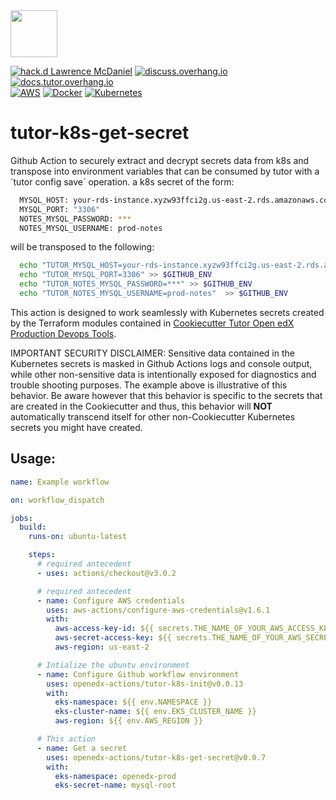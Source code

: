 <img src="https://avatars.githubusercontent.com/u/40179672" width="75">

[![hack.d Lawrence McDaniel](https://img.shields.io/badge/hack.d-Lawrence%20McDaniel-orange.svg)](https://lawrencemcdaniel.com)
[![discuss.overhang.io](https://img.shields.io/static/v1?logo=discourse&label=Forums&style=flat-square&color=ff0080&message=discuss.overhang.io)](https://discuss.overhang.io)
[![docs.tutor.overhang.io](https://img.shields.io/static/v1?logo=readthedocs&label=Documentation&style=flat-square&color=blue&message=docs.tutor.overhang.io)](https://docs.tutor.overhang.io)<br/>
[![AWS](https://img.shields.io/badge/AWS-%23FF9900.svg?style=for-the-badge&logo=amazon-aws&logoColor=white)](https://aws.amazon.com/)
[![Docker](https://img.shields.io/badge/docker-%230db7ed.svg?style=for-the-badge&logo=docker&logoColor=white)](https://www.docker.com/)
[![Kubernetes](https://img.shields.io/badge/kubernetes-%23326ce5.svg?style=for-the-badge&logo=kubernetes&logoColor=white)](https://kubernetes.io/)

# tutor-k8s-get-secret

Github Action to securely extract and decrypt secrets data from k8s and transpose into environment variables that can be consumed by tutor with a ´tutor config save´ operation. a k8s secret of the form:

```bash
  MYSQL_HOST: your-rds-instance.xyzw93ffci2g.us-east-2.rds.amazonaws.com
  MYSQL_PORT: "3306"
  NOTES_MYSQL_PASSWORD: ***
  NOTES_MYSQL_USERNAME: prod-notes
```

will be transposed to the following:

```bash
  echo "TUTOR_MYSQL_HOST=your-rds-instance.xyzw93ffci2g.us-east-2.rds.amazonaws.com" >> $GITHUB_ENV
  echo "TUTOR_MYSQL_PORT=3306" >> $GITHUB_ENV
  echo "TUTOR_NOTES_MYSQL_PASSWORD=***" >> $GITHUB_ENV
  echo "TUTOR_NOTES_MYSQL_USERNAME=prod-notes"  >> $GITHUB_ENV
```

This action is designed to work seamlessly with Kubernetes secrets created by the Terraform modules contained in [Cookiecutter Tutor Open edX Production Devops Tools](https://github.com/lpm0073/cookiecutter-openedx-devops).

IMPORTANT SECURITY DISCLAIMER: Sensitive data contained in the Kubernetes secrets is masked in Github Actions logs and console output, while other non-sensitive data is intentionally exposed for diagnostics and trouble shooting purposes. The example above is illustrative of this behavior. Be aware however that this behavior is specific to the secrets that are created in the Cookiecutter and thus, this behavior will **NOT** automatically transcend itself for other non-Cookiecutter Kubernetes secrets you might have created.


## Usage:


```yaml
name: Example workflow

on: workflow_dispatch

jobs:
  build:
    runs-on: ubuntu-latest

    steps:
      # required antecedent
      - uses: actions/checkout@v3.0.2

      # required antecedent
      - name: Configure AWS credentials
        uses: aws-actions/configure-aws-credentials@v1.6.1
        with:
          aws-access-key-id: ${{ secrets.THE_NAME_OF_YOUR_AWS_ACCESS_KEY_ID }}
          aws-secret-access-key: ${{ secrets.THE_NAME_OF_YOUR_AWS_SECRET_ACCESS_KEY }}
          aws-region: us-east-2

      # Intialize the ubuntu environment
      - name: Configure Github workflow environment
        uses: openedx-actions/tutor-k8s-init@v0.0.13
        with:
          eks-namespace: ${{ env.NAMESPACE }}
          eks-cluster-name: ${{ env.EKS_CLUSTER_NAME }}
          aws-region: ${{ env.AWS_REGION }}

      # This action
      - name: Get a secret
        uses: openedx-actions/tutor-k8s-get-secret@v0.0.7
        with:
          eks-namespace: openedx-prod
          eks-secret-name: mysql-root
```
